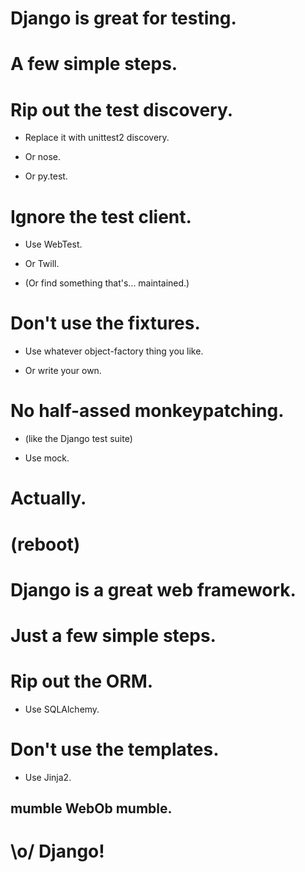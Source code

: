 <!SLIDE nobullets incremental>

# Django is great for testing. #

<!SLIDE nobullets incremental>

# A few simple steps. #

<!SLIDE nobullets incremental>

# Rip out the test discovery. #

* Replace it with unittest2 discovery.

* Or nose.

* Or py.test.

<!SLIDE nobullets incremental>

# Ignore the test client. #

* Use WebTest.

* Or Twill.

* (Or find something that's... maintained.)

<!SLIDE nobullets incremental>

# Don't use the fixtures. #

* Use whatever object-factory thing you like.

* Or write your own.

<!SLIDE nobullets incremental>

# No half-assed monkeypatching. #

* (like the Django test suite)

* Use mock.

<!SLIDE nobullets incremental>

# Actually. #

<!SLIDE nobullets incremental>

# (reboot) #

<!SLIDE nobullets incremental>

# Django is a great web framework. #

<!SLIDE nobullets incremental>

# Just a few simple steps. #

<!SLIDE nobullets>

# Rip out the ORM. #

* Use SQLAlchemy.

<!SLIDE nobullets>

# Don't use the templates. #

* Use Jinja2.

<!SLIDE nobullets>

## mumble WebOb mumble. ##

<!SLIDE nobullets>

# \o/ Django! #
